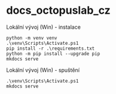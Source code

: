 # docs_octopuslab_cz


Lokální vývoj (Win) - instalace

```
python -m venv venv
.\venv\Scripts\Activate.ps1
pip install -r .\requirements.txt
python -m pip install --upgrade pip
mkdocs serve 
```

Lokální vývoj (Win) - spuštění

```
.\venv\Scripts\Activate.ps1
mkdocs serve
```


